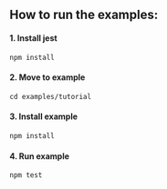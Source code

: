 ## How to run the examples:

#### 1. Install jest

```
npm install
```

#### 2. Move to example

```
cd examples/tutorial
```

#### 3. Install example

```
npm install
```

#### 4. Run example

```
npm test
```
